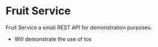 # Fruit Service
Fruit Service a small REST API for demonstration purposes.
- Will demonstrate the use of tox
